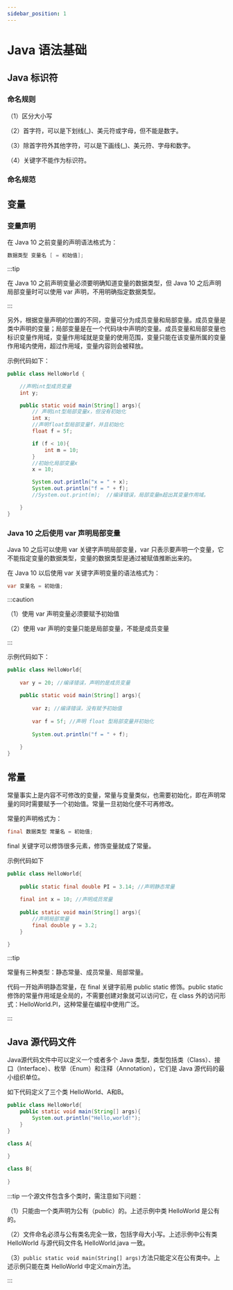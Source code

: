 ```yaml
---
sidebar_position: 1
---
```


# Java 语法基础



## Java 标识符



### 命名规则

（1）区分大小写

（2）首字符，可以是下划线(_)、美元符或字母，但不能是数字。

（3）除首字符外其他字符，可以是下画线(_)、美元符、字母和数字。

（4）关键字不能作为标识符。

### 命名规范



## 变量



### 变量声明

在 Java 10 之前变量的声明语法格式为：

```java
数据类型 变量名 [ = 初始值];
```

:::tip

在 Java 10 之前声明变量必须要明确知道变量的数据类型，但 Java 10 之后声明局部变量时可以使用 var 声明，不用明确指定数据类型。

:::

另外，根据变量声明的位置的不同，变量可分为成员变量和局部变量。成员变量是类中声明的变量；局部变量是在一个代码块中声明的变量。成员变量和局部变量也标识变量作用域，变量作用域就是变量的使用范围，变量只能在该变量所属的变量作用域内使用，超过作用域，变量内容则会被释放。

示例代码如下：

```java
public class HelloWorld {

    //声明int型成员变量
    int y;

    public static void main(String[] args){
        // 声明int型局部变量x，但没有初始化
        int x;
        //声明float型局部变量f，并且初始化
        float f = 5f;

        if (f < 10){
            int m = 10;
        }
        //初始化局部变量x
        x = 10;

        System.out.println("x = " + x);
        System.out.println("f = " + f);
        //System.out.print(m);  //编译错误，局部变量m超出其变量作用域。

    }
}
```

### Java 10 之后使用 var 声明局部变量

Java 10 之后可以使用 var 关键字声明局部变量，var 只表示要声明一个变量，它不能指定变量的数据类型，变量的数据类型是通过被赋值推断出来的。

在 Java 10 以后使用 var 关键字声明变量的语法格式为：

```java
var 变量名 = 初始值;
```

:::caution

（1）使用 var 声明变量必须要赋予初始值

（2）使用 var 声明的变量只能是局部变量，不能是成员变量

:::

示例代码如下：

```java
public class HelloWorld{
    
    var y = 20; //编译错误，声明的是成员变量
    
    public static void main(String[] args){
        
        var z; //编译错误，没有赋予初始值
        
        var f = 5f; //声明 float 型局部变量并初始化
        
        System.out.println("f = " + f);
        
    }
}
```

## 常量

常量事实上是内容不可修改的变量，常量与变量类似，也需要初始化，即在声明常量的同时需要赋予一个初始值。常量一旦初始化便不可再修改。

常量的声明格式为：

```java
final 数据类型 常量名 = 初始值;
```

final 关键字可以修饰很多元素，修饰变量就成了常量。

示例代码如下

```java
public class HelloWorld{
    
    public static final double PI = 3.14; //声明静态常量
    
    final int x = 10; //声明成员常量
    
    public static void main(String[] args){
        //声明局部常量
        final double y = 3.2;
    }
    
}
```

:::tip

常量有三种类型：静态常量、成员常量、局部常量。

代码一开始声明静态常量，在 final 关键字前用 public static 修饰。public static 修饰的常量作用域是全局的，不需要创建对象就可以访问它，在 class 外的访问形式：HelloWorld.PI，这种常量在编程中使用广泛。

:::

## Java 源代码文件

Java源代码文件中可以定义一个或者多个 Java 类型，类型包括类（Class）、接口（Interface）、枚举（Enum）和注释（Annotation），它们是 Java 源代码的最小组织单位。

如下代码定义了三个类 HelloWorld、A和B。

```java title="HelloWorld.java"
public class HelloWorld{
    public static void main(String[] args){
        System.out.println("Hello,world!");
    }
}

class A{
    
}

class B{
    
}
```

:::tip 一个源文件包含多个类时，需注意如下问题：

（1）只能由一个类声明为公有（public）的。上述示例中类 HelloWorld 是公有的。

（2）文件命名必须与公有类名完全一致，包括字母大小写。上述示例中公有类 HelloWorld 与源代码文件名 HelloWorld.java 一致。 

（3）`public static void main(String[] args)`方法只能定义在公有类中。上述示例只能在类 HelloWorld 中定义main方法。

:::
